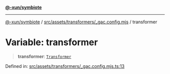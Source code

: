 [**@-xun/symbiote**](../../../../../README.md)

***

[@-xun/symbiote](../../../../../README.md) / [src/assets/transformers/\_gac.config.mjs](../README.md) / transformer

# Variable: transformer

> **transformer**: [`Transformer`](../../../type-aliases/Transformer.md)

Defined in: [src/assets/transformers/\_gac.config.mjs.ts:13](https://github.com/Xunnamius/symbiote/blob/6f50d53faef5aceb9ab30a8a468d34a5aa510945/src/assets/transformers/_gac.config.mjs.ts#L13)
